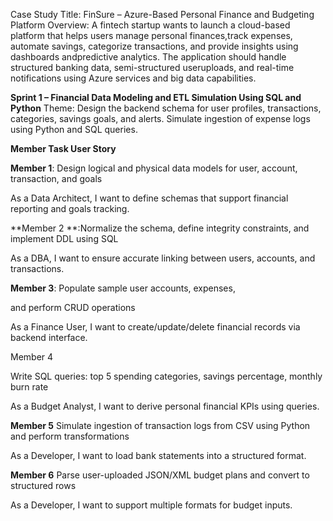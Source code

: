 Case Study Title: FinSure – Azure-Based Personal Finance and Budgeting Platform
Overview:
A fintech startup wants to launch a cloud-based platform that helps users manage personal finances,track expenses, automate savings, categorize transactions,
and provide insights using dashboards andpredictive analytics. The application should handle structured banking data, semi-structured useruploads, and real-time 
notifications using Azure services and big data capabilities.

**Sprint 1 – Financial Data Modeling and ETL Simulation Using SQL and Python**
Theme: Design the backend schema for user profiles, transactions, categories, savings goals, and alerts.
Simulate ingestion of expense logs using Python and SQL queries.

**Member Task User Story**

**Member 1**: Design logical and physical data models for
user, account, transaction, and goals

As a Data Architect, I want to define schemas
that support financial reporting and goals
tracking.

**Member 2 **:Normalize the schema, define integrity
constraints, and implement DDL using SQL

As a DBA, I want to ensure accurate linking
between users, accounts, and transactions.

**Member 3**: Populate sample user accounts, expenses,

and perform CRUD operations

As a Finance User, I want to
create/update/delete financial records via
backend interface.

Member 4

Write SQL queries: top 5 spending
categories, savings percentage, monthly
burn rate

As a Budget Analyst, I want to derive personal
financial KPIs using queries.

**Member 5**
Simulate ingestion of transaction logs from
CSV using Python and perform
transformations

As a Developer, I want to load bank statements
into a structured format.

**Member 6**
Parse user-uploaded JSON/XML budget
plans and convert to structured rows

As a Developer, I want to support multiple
formats for budget inputs.
